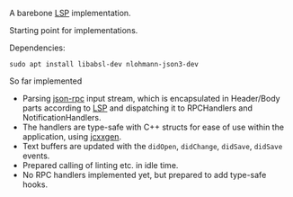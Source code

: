 A barebone [LSP] implementation.

Starting point for implementations.

Dependencies:

```
sudo apt install libabsl-dev nlohmann-json3-dev
```

So far implemented

  * Parsing [json-rpc] input stream, which is encapsulated in Header/Body
    parts according to [LSP] and dispatching it to RPCHandlers and
    NotificationHandlers.
  * The handlers are type-safe with C++ structs for ease of use within
    the application, using [jcxxgen].
  * Text buffers are updated with the
    `didOpen`, `didChange`, `didSave`, `didSave` events.
  * Prepared calling of linting etc. in idle time.
  * No RPC handlers implemented yet, but prepared to add type-safe hooks.

[LSP]: https://microsoft.github.io/language-server-protocol/specifications/specification-current/
[json-rpc]: https://www.jsonrpc.org/specification
[jcxxgen]: https://github.com/hzeller/jcxxgen
